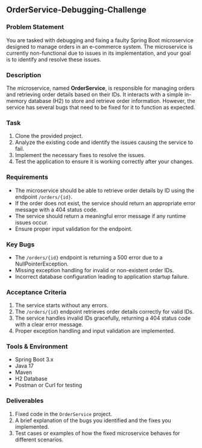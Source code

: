 ## OrderService-Debugging-Challenge

### Problem Statement
You are tasked with debugging and fixing a faulty Spring Boot microservice designed to manage orders in an e-commerce system. The microservice is currently non-functional due to issues in its implementation, and your goal is to identify and resolve these issues.

### Description
The microservice, named **OrderService**, is responsible for managing orders and retrieving order details based on their IDs. It interacts with a simple in-memory database (H2) to store and retrieve order information. However, the service has several bugs that need to be fixed for it to function as expected.

### Task
1. Clone the provided project.
2. Analyze the existing code and identify the issues causing the service to fail.
3. Implement the necessary fixes to resolve the issues.
4. Test the application to ensure it is working correctly after your changes.

### Requirements
- The microservice should be able to retrieve order details by ID using the endpoint `/orders/{id}`.
- If the order does not exist, the service should return an appropriate error message with a 404 status code.
- The service should return a meaningful error message if any runtime issues occur.
- Ensure proper input validation for the endpoint.

### Key Bugs
- The `/orders/{id}` endpoint is returning a 500 error due to a NullPointerException.
- Missing exception handling for invalid or non-existent order IDs.
- Incorrect database configuration leading to application startup failure.

### Acceptance Criteria
1. The service starts without any errors.
2. The `/orders/{id}` endpoint retrieves order details correctly for valid IDs.
3. The service handles invalid IDs gracefully, returning a 404 status code with a clear error message.
4. Proper exception handling and input validation are implemented.

### Tools & Environment
- Spring Boot 3.x
- Java 17
- Maven
- H2 Database
- Postman or Curl for testing

### Deliverables
1. Fixed code in the `OrderService` project.
2. A brief explanation of the bugs you identified and the fixes you implemented.
3. Test cases or examples of how the fixed microservice behaves for different scenarios.
